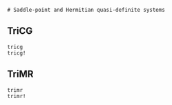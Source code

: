 ```@meta
# Saddle-point and Hermitian quasi-definite systems
```

## TriCG

```@docs
tricg
tricg!
```

## TriMR

```@docs
trimr
trimr!
```
